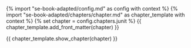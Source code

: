 <frontmatter>
{% import "se-book-adapted/config.md" as config with context %}
{% import "se-book-adapted/chapters/chapter.md" as chapter_template with context %}
{% set chapter = config.chapters.junit %}
{{ chapter_template.add_front_matter(chapter) }}
</frontmatter>

{{ chapter_template.show_chapter(chapter) }}